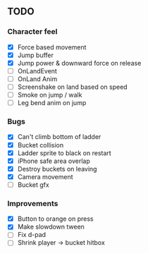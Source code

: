 ## TODO

### Character feel
- [x] Force based movement
- [x] Jump buffer
- [x] Jump power & downward force on release
- [ ] OnLandEvent
- [ ] OnLand Anim
- [ ] Screenshake on land based on speed
- [ ] Smoke on jump / walk
- [ ] Leg bend anim on jump

### Bugs
- [X] Can't climb bottom of ladder
- [x] Bucket collision
- [x] Ladder sprite to black on restart
- [x] iPhone safe area overlap
- [x] Destroy buckets on leaving
- [x] Camera movement
- [ ] Bucket gfx

### Improvements
- [x] Button to orange on press
- [X] Make slowdown tween
- [ ] Fix d-pad
- [ ] Shrink player -> bucket hitbox
